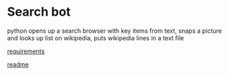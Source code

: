 # Search bot

python opens up a search browser with key items from text, snaps a picture and looks up list on wikipedia, puts wikipedia lines in a text file

<a href="https://github.com/jkwebco/searchbot/blob/master/requirements"> requirements</a>

<a href="https://github.com/jkwebco/searchbot/blob/master/readme.txt">readme</a>

